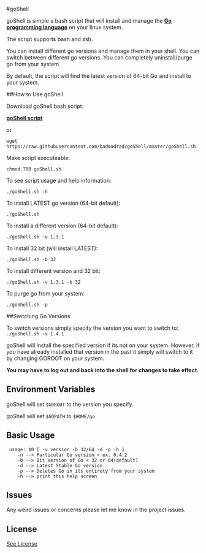 #goShell

goShell is simple a bash script that will install and manage the [**Go programming language**](https://golang.org) on your linux system.

The script supports bash and zsh.

You can install different go versions and manage them in your shell.
You can switch between different go versions.
You can completely uninstall/purge go from your system.

By default, the script will find the latest version of 64-bit Go and install to your system.

##How to Use goShell

Download goShell bash script:  

[**goShell script**](https://raw.githubusercontent.com/badmadrad/goShell/master/goShell.sh)  

or  

`wget https://raw.githubusercontent.com/badmadrad/goShell/master/goShell.sh`

Make script executeable:  

`chmod 700 goShell.sh` 

To see script usage and help information:

`./goShell.sh -h`

To install LATEST go version (64-bit default):

`./goShell.sh`

To install a different version (64-bit default):

`./goShell.sh -v 1.3.1`

To install 32 bit (will install LATEST):

`./goShell.sh -b 32`

To install different version and 32 bit:

`./goShell.sh -v 1.3.1 -b 32`

To purge go from your system:

`./goShell.sh -p`

##Switching Go Versions

To switch versions simply specify the version you want to switch to:
`./goShell.sh -v 1.4.1`

goShell will install the specified version if its not on your system. However, if you have already installed that version in the past it simply will switch to it by changing GOROOT on your system.

**You may have to log out and back into the shell for changes to take effect.**

## Environment Variables

goShell will set `$GOROOT` to the version you specify.

goShell will set `$GOPATH` to `$HOME/go`

## Basic Usage

     usage: $0 [ -v version -b 32/64 -d -p -h ]
        -n --> Particular Go version < ex. 0.4.2
        -b --> Bit Version of Go < 32 or 64(default)
        -d --> Latest Stable Go version
        -p --> Deletes Go in its entirety from your system
        -h --> print this help screen

## Issues

Any weird issues or concerns please let me know in the project issues.

## License

[See License](https://github.com/badmadrad/goShell/blob/master/LICENSE)
